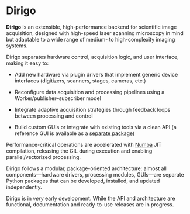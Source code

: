 # Dirigo
**Dirigo** is an extensible, high-performance backend for scientific image acquisition, designed with high-speed laser scanning microscopy in mind but adaptable to a wide range of medium- to high-complexity imaging systems.

Dirigo separates hardware control, acquisition logic, and user interface, making it easy to:

- Add new hardware via plugin drivers that implement generic device interfaces (digitizers, scanners, stages, cameras, etc.)

- Reconfigure data acquisition and processing pipelines using a Worker/publisher–subscriber model

- Integrate adaptive acquisition strategies through feedback loops between processing and control

- Build custom GUIs or integrate with existing tools via a clean API (a reference GUI is available as a [separate package](https://github.com/dirigo-developers/dirigo-gui))

Performance-critical operations are accelerated with [Numba](https://numba.pydata.org/) JIT compilation, releasing the GIL during execution and enabling parallel/vectorized processing.

Dirigo follows a modular, package-oriented architecture: almost all components—hardware drivers, processing modules, GUIs—are separate Python packages that can be developed, installed, and updated independently.

Dirigo is in *very* early development. While the API and architecture are functional, documentation and ready-to-use releases are in progress.
